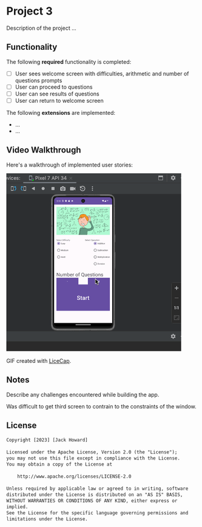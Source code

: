 # Project 3

Description of the project ...

## Functionality 

The following **required** functionality is completed:

* [ ] User sees welcome screen with difficulties, arithmetic and number of questions prompts
* [ ] User can proceed to questions
* [ ] User can see results of questions
* [ ] User can return to welcome screen

The following **extensions** are implemented:

* ...
* ...

## Video Walkthrough

Here's a walkthrough of implemented user stories:

![](https://github.com/howardjh/Project3/blob/main/Projec3Demo.gif)

GIF created with [LiceCap](http://www.cockos.com/licecap/).

## Notes

Describe any challenges encountered while building the app.

Was difficult to get third screen to contrain to the constraints of the window. 

## License

    Copyright [2023] [Jack Howard]

    Licensed under the Apache License, Version 2.0 (the "License");
    you may not use this file except in compliance with the License.
    You may obtain a copy of the License at

        http://www.apache.org/licenses/LICENSE-2.0

    Unless required by applicable law or agreed to in writing, software
    distributed under the License is distributed on an "AS IS" BASIS,
    WITHOUT WARRANTIES OR CONDITIONS OF ANY KIND, either express or implied.
    See the License for the specific language governing permissions and
    limitations under the License.
